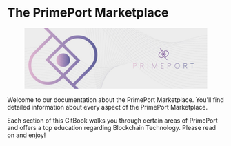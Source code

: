 # The PrimePort Marketplace

<figure><img src=".gitbook/assets/photo_2023-05-18_17-45-31.jpg" alt=""><figcaption></figcaption></figure>

Welcome to our documentation about the PrimePort Marketplace. You'll find detailed information about every aspect of the PrimePort Marketplace.

Each section of this GitBook walks you through certain areas of PrimePort and offers a top education regarding Blockchain Technology. Please read on and enjoy!
